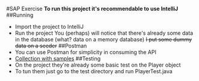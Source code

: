 #SAP Exercise
__To run this project it's recommendable to use IntelliJ__
##Running
- Import the project to IntelliJ
- Run the project
You (perhaps) will notice that there's already some data in the database (what? data on a memory database)
~~I put some dummy data on a seeder~~
##Postman
- You can use Postman for simplicity in consuming the API
- [Collection with samples](https://www.getpostman.com/collections/5434e4423f599b6d8e32)
##Testing
- On the project they're already some basic test on the Player object
- To tun them just go to the test directory and run PlayerTest.java